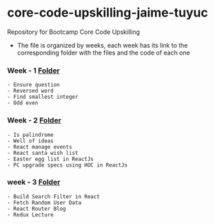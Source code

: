 # core-code-upskilling-jaime-tuyuc
Repository for Bootcamp Core Code Upskilling

 - The file is organized by weeks, each week has its link to the corresponding folder with the files and the code of each one

### Week - 1 [Folder](./weekly-challenges/week-1/) 
    - Ensure question
    - Reversed word
    - Find smallest integer
    - Odd even

### Week - 2 [Folder](./weekly-challenges/week-2/)
    - Is palindrome
    - Well of ideas
    - React manage events
    - React santa wish list
    - Easter egg list in ReactJs
    - PC upgrade specs using HOC in ReactJs

### week - 3 [Folder](./weekly-challenges/week-3/)
    - Build Search Filter in React
    - Fetch Random User Data
    - React Router Blog
    - Redux Lecture